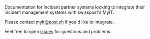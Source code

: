 Documentation for incident partner systems looking to integrate their incident management systems with swisspost's MyIT.

Please contact myit@post.ch if you'd like to integrate.

Feel free to open [issues](https://github.com/swisspost/myit-api-doc/issues) for questions and problems.
